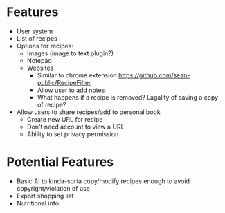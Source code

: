 # Features
- User system
- List of recipes
- Options for recipes:
  - Images (image to text plugin?)
  - Notepad
  - Websites
    - Similar to chrome extension
      https://github.com/sean-public/RecipeFilter
    - Allow user to add notes
    - What happens if a recipe is removed? Lagality of saving a copy of recipe?
- Allow users to share recipes/add to personal book
  - Create new URL for recipe
  - Don't need account to view a URL
  - Ability to set privacy permission

# Potential Features
- Basic AI to kinda-sorta copy/modify recipes enough to avoid copyright/violation of use
- Export shopping list
- Nutritional info
